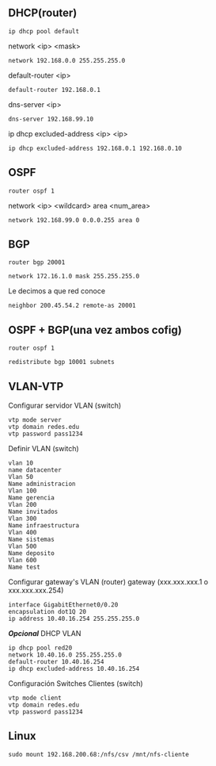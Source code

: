 ## DHCP(router)

```
ip dhcp pool default
```

network \<ip> \<mask>  
```
network 192.168.0.0 255.255.255.0
```

default-router \<ip>
```
default-router 192.168.0.1
```

dns-server \<ip>
```
dns-server 192.168.99.10
```

ip dhcp excluded-address \<ip> \<ip>
```
ip dhcp excluded-address 192.168.0.1 192.168.0.10
```

## OSPF
```
router ospf 1
```

network \<ip> \<wildcard> area \<num_area>
```
network 192.168.99.0 0.0.0.255 area 0
```

## BGP
```
router bgp 20001 
```

```(config-router)
network 172.16.1.0 mask 255.255.255.0
```

Le decimos a que red conoce
```Router
neighbor 200.45.54.2 remote-as 20001
```

## OSPF + BGP(una vez ambos cofig)
```Router
router ospf 1
```

```
redistribute bgp 10001 subnets
```

## VLAN-VTP

Configurar servidor VLAN (switch)
```
vtp mode server
vtp domain redes.edu
vtp password pass1234
```

Definir VLAN (switch)
```
vlan 10 
name datacenter 
Vlan 50 
Name administracion 
Vlan 100 
Name gerencia 
Vlan 200 
Name invitados 
Vlan 300 
Name infraestructura 
Vlan 400 
Name sistemas 
Vlan 500 
Name deposito
Vlan 600 
Name test
```

Configurar gateway's VLAN (router)
gateway (xxx.xxx.xxx.1 o xxx.xxx.xxx.254)
```
interface GigabitEthernet0/0.20
encapsulation dot1Q 20
ip address 10.40.16.254 255.255.255.0 
```

***Opcional*** DHCP VLAN
```
ip dhcp pool red20
network 10.40.16.0 255.255.255.0
default-router 10.40.16.254
ip dhcp excluded-address 10.40.16.254
```

Configuración Switches Clientes (switch)
```
vtp mode client
vtp domain redes.edu
vtp password pass1234
```

## Linux
```
sudo mount 192.168.200.68:/nfs/csv /mnt/nfs-cliente
```






